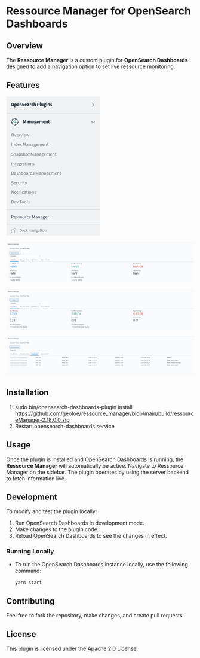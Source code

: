 # Ressource Manager for OpenSearch Dashboards

## Overview

The **Ressource Manager** is a custom plugin for **OpenSearch Dashboards** designed to add a navigation option to set live ressource monitoring.

## Features

![Navigation](images/1.png)

![Navigation](images/2.png)

![Navigation](images/3.png)

![Navigation](images/4.png)

## Installation

1. sudo bin/opensearch-dashboards-plugin install https://github.com/geoloe/ressource_manager/blob/main/build/ressourceManager-2.18.0.0.zip
2. Restart opensearch-dashboards.service

## Usage

Once the plugin is installed and OpenSearch Dashboards is running, the **Ressource Manager** will automatically be active. Navigate to Ressource Manager on the sidebar. The plugin operates by using the server backend to fetch information live.

## Development

To modify and test the plugin locally:

1. Run OpenSearch Dashboards in development mode.
2. Make changes to the plugin code.
3. Reload OpenSearch Dashboards to see the changes in effect.

### Running Locally
- To run the OpenSearch Dashboards instance locally, use the following command:
  ```bash
  yarn start
  ```

## Contributing

Feel free to fork the repository, make changes, and create pull requests.

## License

This plugin is licensed under the [Apache 2.0 License](LICENSE).